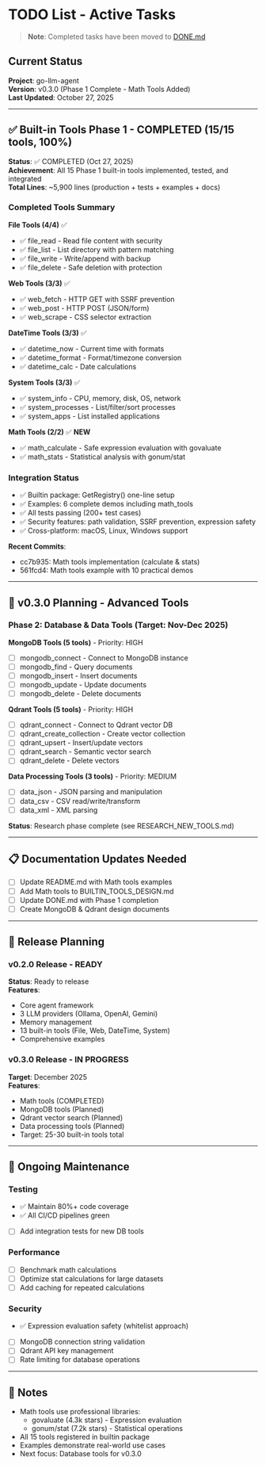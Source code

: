 # TODO List - Active Tasks

> **Note**: Completed tasks have been moved to [DONE.md](DONE.md)

## Current Status

**Project**: go-llm-agent  
**Version**: v0.3.0 (Phase 1 Complete - Math Tools Added)  
**Last Updated**: October 27, 2025

---

## ✅ Built-in Tools Phase 1 - COMPLETED (15/15 tools, 100%)

**Status**: ✅ COMPLETED (Oct 27, 2025)  
**Achievement**: All 15 Phase 1 built-in tools implemented, tested, and integrated  
**Total Lines**: ~5,900 lines (production + tests + examples + docs)

### Completed Tools Summary

**File Tools (4/4)** ✅
- ✅ file_read - Read file content with security
- ✅ file_list - List directory with pattern matching
- ✅ file_write - Write/append with backup
- ✅ file_delete - Safe deletion with protection

**Web Tools (3/3)** ✅
- ✅ web_fetch - HTTP GET with SSRF prevention
- ✅ web_post - HTTP POST (JSON/form)
- ✅ web_scrape - CSS selector extraction

**DateTime Tools (3/3)** ✅
- ✅ datetime_now - Current time with formats
- ✅ datetime_format - Format/timezone conversion
- ✅ datetime_calc - Date calculations

**System Tools (3/3)** ✅
- ✅ system_info - CPU, memory, disk, OS, network
- ✅ system_processes - List/filter/sort processes
- ✅ system_apps - List installed applications

**Math Tools (2/2)** ✅ **NEW**
- ✅ math_calculate - Safe expression evaluation with govaluate
- ✅ math_stats - Statistical analysis with gonum/stat

### Integration Status
- ✅ Builtin package: GetRegistry() one-line setup
- ✅ Examples: 6 complete demos including math_tools
- ✅ All tests passing (200+ test cases)
- ✅ Security features: path validation, SSRF prevention, expression safety
- ✅ Cross-platform: macOS, Linux, Windows support

**Recent Commits**:
- cc7b935: Math tools implementation (calculate & stats)
- 561fcd4: Math tools example with 10 practical demos

---

## 🎯 v0.3.0 Planning - Advanced Tools

### Phase 2: Database & Data Tools (Target: Nov-Dec 2025)

**MongoDB Tools (5 tools)** - Priority: HIGH
- [ ] mongodb_connect - Connect to MongoDB instance
- [ ] mongodb_find - Query documents
- [ ] mongodb_insert - Insert documents
- [ ] mongodb_update - Update documents
- [ ] mongodb_delete - Delete documents

**Qdrant Tools (5 tools)** - Priority: HIGH
- [ ] qdrant_connect - Connect to Qdrant vector DB
- [ ] qdrant_create_collection - Create vector collection
- [ ] qdrant_upsert - Insert/update vectors
- [ ] qdrant_search - Semantic vector search
- [ ] qdrant_delete - Delete vectors

**Data Processing Tools (3 tools)** - Priority: MEDIUM
- [ ] data_json - JSON parsing and manipulation
- [ ] data_csv - CSV read/write/transform
- [ ] data_xml - XML parsing

**Status**: Research phase complete (see RESEARCH_NEW_TOOLS.md)

---

## 📋 Documentation Updates Needed

- [ ] Update README.md with Math tools examples
- [ ] Add Math tools to BUILTIN_TOOLS_DESIGN.md
- [ ] Update DONE.md with Phase 1 completion
- [ ] Create MongoDB & Qdrant design documents

---

## 🚀 Release Planning

### v0.2.0 Release - READY
**Status**: Ready to release  
**Features**:
- Core agent framework
- 3 LLM providers (Ollama, OpenAI, Gemini)
- Memory management
- 13 built-in tools (File, Web, DateTime, System)
- Comprehensive examples

### v0.3.0 Release - IN PROGRESS  
**Target**: December 2025  
**Features**:
- Math tools (COMPLETED)
- MongoDB tools (Planned)
- Qdrant vector search (Planned)
- Data processing tools (Planned)
- Target: 25-30 built-in tools total

---

## 🔄 Ongoing Maintenance

### Testing
- ✅ Maintain 80%+ code coverage
- ✅ All CI/CD pipelines green
- [ ] Add integration tests for new DB tools

### Performance
- [ ] Benchmark math calculations
- [ ] Optimize stat calculations for large datasets
- [ ] Add caching for repeated calculations

### Security
- ✅ Expression evaluation safety (whitelist approach)
- [ ] MongoDB connection string validation
- [ ] Qdrant API key management
- [ ] Rate limiting for database operations

---

## 📝 Notes

- Math tools use professional libraries:
  * govaluate (4.3k stars) - Expression evaluation
  * gonum/stat (7.2k stars) - Statistical operations
- All 15 tools registered in builtin package
- Examples demonstrate real-world use cases
- Next focus: Database tools for v0.3.0
